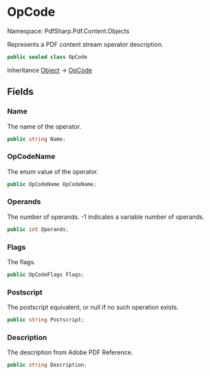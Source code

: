 # OpCode

Namespace: PdfSharp.Pdf.Content.Objects

Represents a PDF content stream operator description.

```csharp
public sealed class OpCode
```

Inheritance [Object](https://docs.microsoft.com/en-us/dotnet/api/system.object) → [OpCode](./pdfsharp.pdf.content.objects.opcode)

## Fields

### **Name**

The name of the operator.

```csharp
public string Name;
```

### **OpCodeName**

The enum value of the operator.

```csharp
public OpCodeName OpCodeName;
```

### **Operands**

The number of operands. -1 indicates a variable number of operands.

```csharp
public int Operands;
```

### **Flags**

The flags.

```csharp
public OpCodeFlags Flags;
```

### **Postscript**

The postscript equivalent, or null if no such operation exists.

```csharp
public string Postscript;
```

### **Description**

The description from Adobe PDF Reference.

```csharp
public string Description;
```
